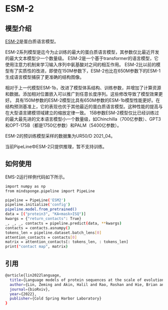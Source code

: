 # ESM-2

## 模型介绍

[ESM-2](https://www.biorxiv.org/content/10.1101/2022.07.20.500902v1.full.pdf?utm_campaign=M2D2%20Community%20Round-Up&utm_medium=email&utm_source=Revue%20newsletter)是蛋白质语言模型。

ESM-2系列模型是迄今为止训练的最大的蛋白质语言模型，其参数仅比最近开发的最大文本模型少一个数量级。
ESM-2是一个基于transformer的语言模型，它使用注意力机制来学习输入序列中氨基酸对之间的相互作用。
ESM-2比以前的模型有了实质性的改进，即使在150M参数下，ESM-2也比在650M参数下的ESM-1生成语言模型捕获了更准确的结构图像。

相对于上一代模型ESM-1b，改进了模型体系结构、训练参数，并增加了计算资源和数据。添加相对位置嵌入可以推广到任意长度序列。这些修改导致了模型效果更好。
具有150M参数的ESM-2模型比具有650M参数的ESM-1b模型性能更好。在结构预测基准上，它的表现也优于其他最近的蛋白质语言模型。这种性能的提高与在大型语言建模领域建立的缩放定律一致。
15B参数ESM-2模型仅比已经训练过的最大最先进的文本语言模型小一个数量级，如Chinchilla（700亿参数）、GPT3和OPT-175B（都是1750亿参数）和PALM（5400亿参数）。

ESM-2的预训练模型采样的数据集为UR50/D 2021_04。

当前PipeLine中ESM-2只提供推理，暂不支持训练。

## 如何使用

EMS-2运行样例代码如下所示。

```bash
import numpy as np
from mindsponge.pipeline import PipeLine

pipeline = PipeLine('ESM2')
pipeline.initialize('config')
pipeline.model.from_pretrained()
data = [("protein3", "KA<mask>ISQ")]
kwargs = {"return_contacts": True}
_, _, _, contacts = pipeline.predict(data, **kwargs)
contacts = contacts.asnumpy()
tokens_len = pipeline.dataset.batch_lens[0]
attention_contacts = contacts[0]
matrix = attention_contacts[: tokens_len, : tokens_len]
print("contact map", matrix)
```

## 引用

```bash
@article{lin2022language,
  title={Language models of protein sequences at the scale of evolution enable accurate structure prediction},
  author={Lin, Zeming and Akin, Halil and Rao, Roshan and Hie, Brian and Zhu, Zhongkai and Lu, Wenting and Smetanin, Nikita and dos Santos Costa, Allan and Fazel-Zarandi, Maryam and Sercu, Tom and Candido, Sal and others},
  journal={bioRxiv},
  year={2022},
  publisher={Cold Spring Harbor Laboratory}
}
```
